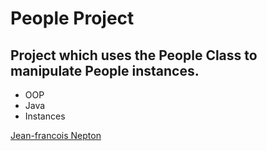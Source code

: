 # People Project

## Project which uses the People Class to manipulate People instances.

 * OOP
 * Java
 * Instances

 [Jean-francois Nepton](http://sqasolution.com)
